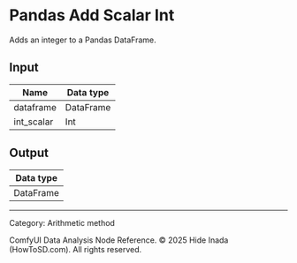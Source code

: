 # Pandas Add Scalar Int
Adds an integer to a Pandas DataFrame.

## Input
| Name | Data type |
|---|---|
| dataframe | DataFrame |
| int_scalar | Int |

## Output
| Data type |
|---|
| DataFrame |

<HR>
Category: Arithmetic method

ComfyUI Data Analysis Node Reference. © 2025 Hide Inada (HowToSD.com). All rights reserved.

